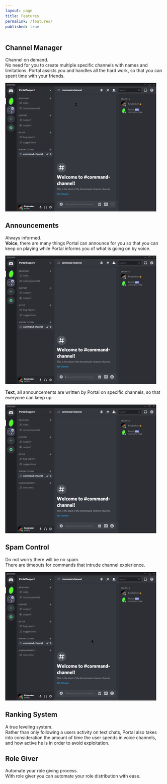 ```yaml
---
layout: page
title: Features
permalink: /features/
published: true
---
```


<div class="page" markdown="1">

## Channel Manager
Channel on demand. <br>
No need for you to create multiple specific channels with names and limitations.
Portal assists you and handles all the hard work, so that you can spent time with your friends.

<img src="/assets/gif/spawn_destroy_channel.gif" alt="Spawn and destroy channels" />

## Announcements
Always informed. <br>
**Voice**, there are many things Portal can announce for you so that you can keep 
on playing while Portal informs you of what is going on by voice. <br>

<img src="/assets/gif/portal_voice.gif" alt="Voice announcer" />

**Text**, all announcements are written by Portal on specific channels, 
so that everyone can keep up.

<img src="/assets/gif/announcement_channel.gif" alt="Announcement channels" />

## Spam Control
Do not worry there will be no spam. <br>
There are timeouts for commands that intrude channel expierience.

<img src="/assets/gif/spam_control.gif" alt="Spam control" />

## Ranking System
A true leveling system. <br>
Rather than only following a users activity on text chats, Portal also takes into consideration the amount of time the user spends in voice channels, and how active he is in order to avoid exploitation.

## Role Giver
Automate your role giving process. <br>
With role giver you can automate your role distribution with ease.

</div>
